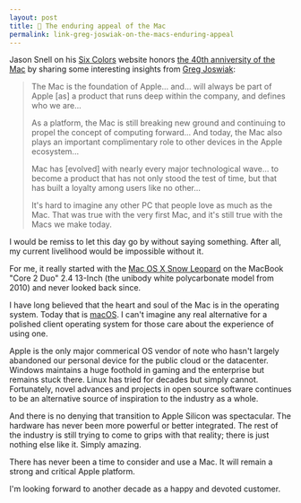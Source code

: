 ```yaml
---
layout: post
title: 🔗 The enduring appeal of the Mac
permalink: link-greg-joswiak-on-the-macs-enduring-appeal
---
```


Jason Snell on his [Six Colors](https://sixcolors.com) website honors [the 40th anniversity of the Mac](https://brainbaking.com/post/2023/11/on-writing-for-yourself-in-public/) by sharing some interesting insights from [Greg Joswiak](https://en.wikipedia.org/wiki/Greg_Joswiak):

> The Mac is the foundation of Apple... and... will always be part of Apple [as] a product that runs deep within the company, and defines who we are...
>
> As a platform, the Mac is still breaking new ground and continuing to propel the concept of computing forward... And today, the Mac also plays an important complimentary role to other devices in the Apple ecosystem...
> 
> Mac has [evolved] with nearly every major technological wave... to become a product that has not only stood the test of time, but that has built a loyalty among users like no other...
>
> It's hard to imagine any other PC that people love as much as the Mac. That was true with the very first Mac, and it's still true with the Macs we make today.

I would be remiss to let this day go by without saying something. After all, my current livelihood would be impossible without it.

For me, it really started with the [Mac OS X Snow Leopard](https://en.wikipedia.org/wiki/Mac_OS_X_Snow_Leopard) on the MacBook "Core 2 Duo" 2.4 13-Inch (the unibody white polycarbonate model from 2010) and never looked back since.

I have long believed that the heart and soul of the Mac is in the operating system. Today that is [macOS](https://en.wikipedia.org/wiki/MacOS). I can't imagine any real alternative for a polished client operating system for those care about the experience of using one.

Apple is the only major commerical OS vendor of note who hasn't largely abandoned our personal device for the public cloud or the datacenter. Windows maintains a huge foothold in gaming and the enterprise but remains stuck there. Linux has tried for decades but simply cannot. Fortunately, novel advances and projects in open source software continues to be an alternative source of inspiration to the industry as a whole.

And there is no denying that transition to Apple Silicon was spectacular. The hardware has never been more powerful or better integrated. The rest of the industry is still trying to come to grips with that reality; there is just nothing else like it. Simply amazing.

There has never been a time to consider and use a Mac. It will remain a strong and critical Apple platform.

I'm looking forward to another decade as a happy and devoted customer.
